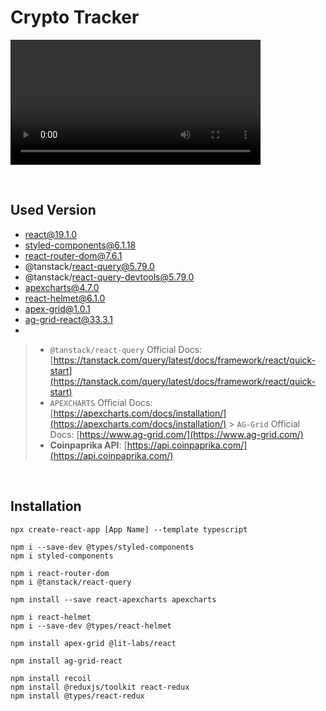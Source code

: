 # Crypto Tracker

<video controls src="./Crypto Tracker.mp4" title="Crypto Tracker" width=400></video>

<br>

## Used Version

- react@19.1.0
- styled-components@6.1.18
- react-router-dom@7.6.1
- @tanstack/react-query@5.79.0
- @tanstack/react-query-devtools@5.79.0
- apexcharts@4.7.0
- react-helmet@6.1.0
- apex-grid@1.0.1
- ag-grid-react@33.3.1
-

> - `@tanstack/react-query` Official Docs: [https://tanstack.com/query/latest/docs/framework/react/quick-start](https://tanstack.com/query/latest/docs/framework/react/quick-start) <br>
> - `APEXCHARTS` Official Docs: [https://apexcharts.com/docs/installation/](https://apexcharts.com/docs/installation/) > `AG-Grid` Official Docs: [https://www.ag-grid.com/](https://www.ag-grid.com/)
> - **Coinpaprika API**: [https://api.coinpaprika.com/](https://api.coinpaprika.com/)

<br>

## Installation

```
npx create-react-app [App Name] --template typescript

npm i --save-dev @types/styled-components
npm i styled-components

npm i react-router-dom
npm i @tanstack/react-query

npm install --save react-apexcharts apexcharts

npm i react-helmet
npm i --save-dev @types/react-helmet

npm install apex-grid @lit-labs/react

npm install ag-grid-react

npm install recoil
npm install @reduxjs/toolkit react-redux
npm install @types/react-redux
```

<br>
<br>
<br>
